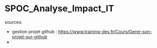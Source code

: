 # SPOC_Analyse_Impact_IT

sources: 

- gestion projet github : https://www.training-dev.fr/Cours/Gerer-son-projet-sur-github
- 
